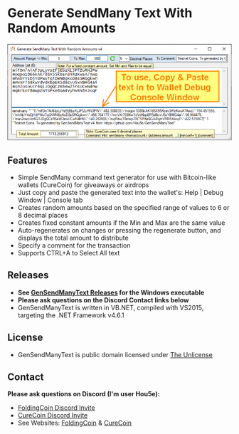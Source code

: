 # Generate SendMany Text With Random Amounts

![Screenshot](Screenshot.png)

## Features
- Simple SendMany command text generator for use with Bitcoin-like wallets (CureCoin) for giveaways or airdrops
- Just copy and paste the generated text into the wallet's: Help | Debug Window | Console tab
- Creates random amounts based on the specified range of values to 6 or 8 decimal places
- Creates fixed constant amounts if the Min and Max are the same value
- Auto-regenerates on changes or pressing the regenerate button, and displays the total amount to distribute
- Specify a comment for the transaction
- Supports CTRL+A to Select All text

## Releases
- **See [GenSendManyText Releases](https://github.com/Hou5e/GenSendManyText/releases) for the Windows executable**
- **Please ask questions on the Discord Contact links below**
- GenSendManyText is written in VB.NET, compiled with VS2015, targeting the .NET Framework v4.6.1

## License
- GenSendManyText is public domain licensed under [The Unlicense](LICENSE "The Unlicense")

## Contact
**Please ask questions on Discord (I'm user Hou5e):**
  * [FoldingCoin Discord Invite](https://discord.gg/CvZ7gAs)
  * [CureCoin Discord Invite](https://discord.gg/jtztkFZ)
  * See Websites: [FoldingCoin](http://foldingcoin.net/) & [CureCoin](http://curecoin.net/) 